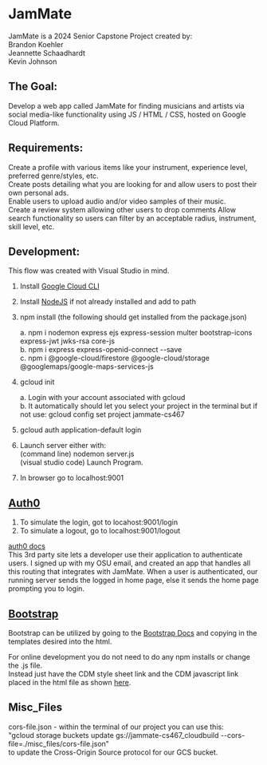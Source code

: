 # JamMate

JamMate is a 2024 Senior Capstone Project created by: <br>
Brandon Koehler <br>
Jeannette Schaadhardt <br>
Kevin Johnson

## The Goal:

Develop a web app called JamMate for finding musicians and artists via social media-like functionality using JS / HTML / CSS, hosted on Google Cloud Platform.

## Requirements:

Create a profile with various items like your instrument, experience level, preferred genre/styles, etc. <br>
Create posts detailing what you are looking for and allow users to post their own personal ads. <br>
Enable users to upload audio and/or video samples of their music. <br>
Create a review system allowing other users to drop comments Allow search functionality so users can filter by an acceptable radius, instrument, skill level, etc.

## Development:
This flow was created with Visual Studio in mind.
1. Install [Google Cloud CLI](https://cloud.google.com/sdk/docs/install-sdk#installing_the_latest_version)
2. Install [NodeJS](https://nodejs.org/en) if not already installed and add to path
2. npm install (the following should get installed from the package.json)

   a. npm i nodemon express ejs express-session multer bootstrap-icons express-jwt jwks-rsa core-js<br>
   b. npm i express express-openid-connect --save <br>
   c. npm i @google-cloud/firestore @google-cloud/storage @googlemaps/google-maps-services-js
3. gcloud init

   a. Login with your account associated with gcloud <br>
   b. It automatically should let you select your project in the terminal but if not use: gcloud config set project jammate-cs467
4. gcloud auth application-default login
5. Launch server either with:<br>(command line) nodemon server.js <br> (visual studio code) Launch Program.
6. In browser go to localhost:9001

## [Auth0](https://auth0.com/docs/quickstart/webapp/express/interactive)
1. To simulate the login, got to locahost:9001/login
2. To simulate a logout, go to localhost:9001/logout

[auth0 docs](https://auth0.com/docs/quickstart/webapp/express/interactive) <br>
This 3rd party site lets a developer use their application
to authenticate users. I signed up with my OSU email, and created an app that
handles all this routing that integrates with JamMate. When a user is
authenticated, our running server sends the logged in home page, else it sends
the home page prompting you to login.

## [Bootstrap](https://getbootstrap.com/docs/5.3/getting-started/introduction/)

Bootstrap can be utilized by going to the [Bootstrap Docs](https://getbootstrap.com/docs/5.3/getting-started/introduction/) and copying in the templates desired into the html.

For online development you do not need to do any npm installs or change the .js file.<br>
Instead just have the CDM style sheet link and the CDM javascript link placed in the html file as shown [here](https://getbootstrap.com/docs/5.3/getting-started/introduction/).

## Misc_Files

cors-file.json - within the terminal of our project you can use this: <br>
"gcloud storage buckets update gs://jammate-cs467_cloudbuild --cors-file=./misc_files/cors-file.json"
<br> to update the Cross-Origin Source protocol for our GCS bucket.
